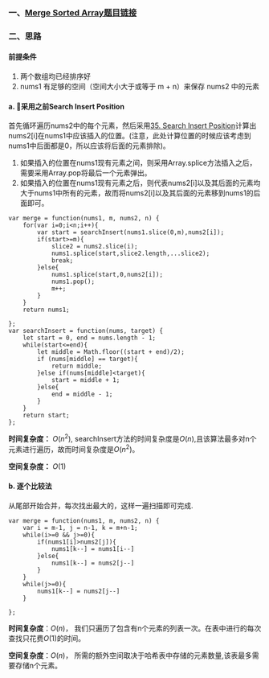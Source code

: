 ### 一、[Merge Sorted Array题目链接](https://leetcode.com/problems/merge-sorted-array//)
### 二、思路
#### 前提条件
1. 两个数组均已经排序好
2. nums1 有足够的空间（空间大小大于或等于 m + n）来保存 nums2 中的元素
#### a. 采用之前Search Insert Position
首先循环遍历nums2中的每个元素，然后采用[35. Search Insert Position](./leetcode刷题笔记/35-SearchInsPos.md)计算出nums2[i]在nums1中应该插入的位置。(注意，此处计算位置的时候应该考虑到nums1中后面都是0，所以应该将后面的元素排除)。
1. 如果插入的位置在nums1现有元素之间，则采用Array.splice方法插入之后，需要采用Array.pop将最后一个元素弹出。
2. 如果插入的位置在nums1现有元素之后，则代表nums2[i]以及其后面的元素均大于nums1中所有的元素，故而将nums2[i]以及其后面的元素移到nums1的后面即可。
```
var merge = function(nums1, m, nums2, n) {
    for(var i=0;i<n;i++){
        var start = searchInsert(nums1.slice(0,m),nums2[i]);
        if(start>=m){
            slice2 = nums2.slice(i);
            nums1.splice(start,slice2.length,...slice2);
            break;
        }else{
            nums1.splice(start,0,nums2[i]);
            nums1.pop();
            m++;
        }
    }
    return nums1;
    
};
var searchInsert = function(nums, target) {
    let start = 0, end = nums.length - 1;
    while(start<=end){
        let middle = Math.floor((start + end)/2);
        if (nums[middle] == target){
            return middle;
        }else if(nums[middle]<target){
            start = middle + 1;
        }else{
            end = middle - 1;
        }
    }
    return start;
};
```
**时间复杂度：** $O(n^2)$, searchInsert方法的时间复杂度是$O(n)$,且该算法最多对n个元素进行遍历，故而时间复杂度是$O(n^2)$。

**空间复杂度：** $O(1)$
#### b. 逐个比较法
从尾部开始合并，每次找出最大的，这样一遍扫描即可完成.
```
var merge = function(nums1, m, nums2, n) {
    var i = m-1, j = n-1, k = m+n-1;
    while(i>=0 && j>=0){
        if(nums1[i]>nums2[j]){
            nums1[k--] = nums1[i--]
        }else{
            nums1[k--] = nums2[j--]
        }
    }
    while(j>=0){
        nums1[k--] = nums2[j--]
    }
    
};
```
**时间复杂度**：$O(n)$， 我们只遍历了包含有n个元素的列表一次。在表中进行的每次查找只花费$O(1)$的时间。

**空间复杂度**：$O(n)$， 所需的额外空间取决于哈希表中存储的元素数量,该表最多需要存储n个元素。